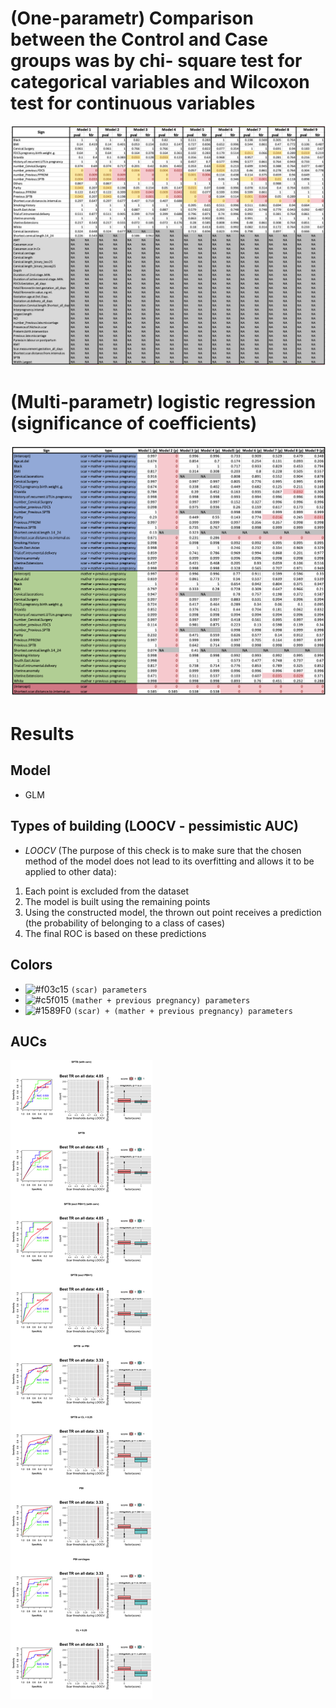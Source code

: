 
# (One-parametr) Comparison between the Control and Case groups was by chi- square test for categorical variables and Wilcoxon test for continuous variables

![Image](excl_prevLateM_common_one_2.png)

# (Multi-parametr) logistic regression (significance of coefficients)
![Image](excl_prevLateM_common_all_2.png)



# Results
## Model
- GLM

## Types of building (LOOCV - pessimistic AUC)
- *LOOCV* (The purpose of this check is to make sure that the chosen method of the model does not lead to its overfitting and allows it to be applied to other data):
1. Each point is excluded from the dataset
2. The model is built using the remaining points
3. Using the constructed model, the thrown out point receives a prediction (the probability of belonging to a class of cases)
4. The final ROC is based on these predictions

## Colors
- ![#f03c15](https://via.placeholder.com/15/f03c15/000000?text=+) `(scar) parameters`
- ![#c5f015](https://via.placeholder.com/15/c5f015/000000?text=+) `(mather + previous pregnancy) parameters`
- ![#1589F0](https://via.placeholder.com/15/1589F0/000000?text=+) `(scar) + (mather + previous pregnancy) parameters`

## AUCs
![Image](excl_prevLateM_2fig.png)

